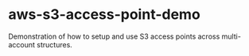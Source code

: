 # aws-s3-access-point-demo
Demonstration of how to setup and use S3 access points across multi-account structures.
